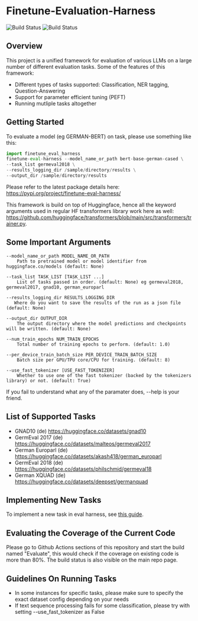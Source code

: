 # Finetune-Evaluation-Harness

![Build Status](https://github.com/malteos/finetune-evaluation-harness/actions/workflows/coverage_eval.yml/badge.svg)
![Build Status](https://github.com/malteos/finetune-evaluation-harness/actions/workflows/pull_request.yml/badge.svg)


## Overview
This project is a unified framework for evaluation of various LLMs on a large number of different evaluation tasks. Some of the features of this framework:

- Different types of tasks supported: Classification, NER tagging, Question-Answering
- Support for parameter efficient tuning (PEFT)
- Running mutliple tasks altogether


## Getting Started
To evaluate a model (eg GERMAN-BERT) on task, please use something like this:

```python
import finetune_eval_harness
finetune-eval-harness --model_name_or_path bert-base-german-cased \
--task_list germeval2018 \
--results_logging_dir /sample/directory/results \
--output_dir /sample/directory/results


````

Please refer to the latest package details here: https://pypi.org/project/finetune-eval-harness/

This framework is build on top of Huggingface, hence all the keyword arguments used in regular HF transformers library work here as well: https://github.com/huggingface/transformers/blob/main/src/transformers/trainer.py.


## Some Important Arguments

```
--model_name_or_path MODEL_NAME_OR_PATH
    Path to pretrained model or model identifier from huggingface.co/models (default: None)

--task_list TASK_LIST [TASK_LIST ...]
    List of tasks passed in order. (default: None) eg germeval2018, germeval2017, gnad10, german_europarl

--results_logging_dir RESULTS_LOGGING_DIR
   Where do you want to save the results of the run as a json file (default: None)

--output_dir OUTPUT_DIR
	The output directory where the model predictions and checkpoints will be written. (default: None)

--num_train_epochs NUM_TRAIN_EPOCHS
    Total number of training epochs to perform. (default: 1.0)

--per_device_train_batch_size PER_DEVICE_TRAIN_BATCH_SIZE
    Batch size per GPU/TPU core/CPU for training. (default: 8)

--use_fast_tokenizer [USE_FAST_TOKENIZER]
    Whether to use one of the fast tokenizer (backed by the tokenizers library) or not. (default: True)

```

If you fail to understand what any of the paramater does, --help is your friend.

## List of Supported Tasks

- GNAD10 (de) https://huggingface.co/datasets/gnad10
- GermEval 2017 (de) https://huggingface.co/datasets/malteos/germeval2017
- German Europarl (de) https://huggingface.co/datasets/akash418/german_europarl
- GermEval 2018 (de) https://huggingface.co/datasets/philschmid/germeval18
- German XQUAD (de) https://huggingface.co/datasets/deepset/germanquad


## Implementing New Tasks

To implement a new task in eval harness, see [this guide](./docs/task_guide.md).


## Evaluating the Coverage of the Current Code
Please go to Github Actions sections of this repository and start the build named "Evaluate", this would check if the coverage on existing code is more than 80%. The build
status is also visible on the main repo page.

## Guidelines On Running Tasks
- In some instances for specific tasks, please make sure to specify the exact dataset config depending on your needs
- If text sequence processing fails for some classification, please try with setting --use_fast_tokenizer as False

